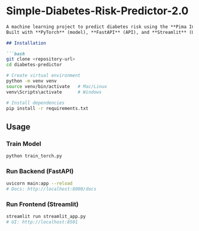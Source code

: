 # Simple-Diabetes-Risk-Predictor-2.0

````markdown
A machine learning project to predict diabetes risk using the **Pima Indians Diabetes Dataset**.  
Built with **PyTorch** (model), **FastAPI** (API), and **Streamlit** (UI).

## Installation

```bash
git clone <repository-url>
cd diabetes-predictor

# Create virtual environment
python -m venv venv
source venv/bin/activate   # Mac/Linux
venv\Scripts\activate      # Windows

# Install dependencies
pip install -r requirements.txt
````

## Usage

### Train Model

```bash
python train_torch.py
```

### Run Backend (FastAPI)

```bash
uvicorn main:app --reload
# Docs: http://localhost:8000/docs
```

### Run Frontend (Streamlit)

```bash
streamlit run streamlit_app.py
# UI: http://localhost:8501
```
